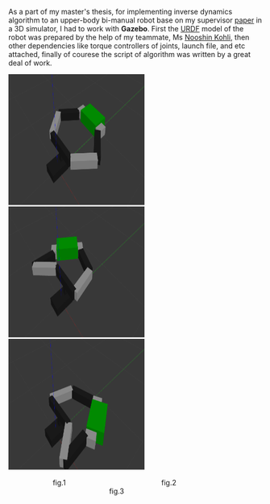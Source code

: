 As a part of my master's thesis, for implementing inverse dynamics algorithm to an upper-body bi-manual robot base on my supervisor [paper](https://www.researchgate.net/publication/320330613_Inverse_Dynamics_Control_of_Bimanual_Object_Manipulation_Using_Orthogonal_Decomposition_An_Analytic_Approach) in a 3D simulator, I had to work with __Gazebo__. First the [URDF](http://wiki.ros.org/urdf) model of the robot was prepared by the help of my teammate, Ms [Nooshin Kohli](https://github.com/nooshin-kohli), then other dependencies like torque controllers of joints, launch file, and etc attached, finally of courese the script of algorithm was written by a great deal of work.

<p>
  <img style="text-align:left;" width="270" height="260" src="/img/6dof_bimanual_manipulation/bimanual_1.png" alt="Logo">
  <img style="text-align:center;" width="270" height="260" src="/img/6dof_bimanual_manipulation/bimanual_2.png" alt="Logo">
  <img style="text-align:right;" width="270" height="260" src="/img/6dof_bimanual_manipulation/bimanual_3.png" alt="Logo">
  <figcaption>
    &emsp;&emsp;&emsp;&emsp;&emsp;&emsp; fig.1
    &emsp;&emsp;&emsp;&emsp;&emsp;&emsp;&emsp;&emsp;&emsp;&emsp;&emsp;&emsp;&emsp; fig.2
    &emsp;&emsp;&emsp;&emsp;&emsp;&emsp;&emsp;&emsp;&emsp;&emsp;&emsp;&emsp;&emsp;&emsp; fig.3 
  </figcaption>
</p>




